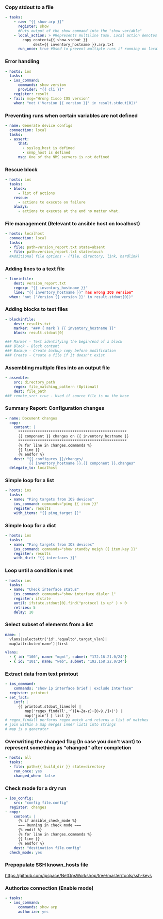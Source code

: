 ### Copy stdout to a file
```YAML
- tasks:
    - raw: "{{ show arp }}"
      register: show
      #Puts output of the show command into the "show variable"
    - local_action: > #Represents multiline task. Local action denotes it being done on the ansible host
        copy content={{ show.stdout }}
             dest={{ inventory_hostname }}.arp.txt
      run_once: true #Used to prevent multiple runs if running on localhost but the task falls under multiple host
```


### Error handling
```YAML
- hosts: ios
  tasks:
  - ios_command:
      commands: show version
      provider: "{{ cli }}"
    register: result
  - fail: msg="Wrong Cisco IOS version"
    when: "not ('Version {{ version }}' in result.stdout[0])"
```


### Preventing runs when certain variables are not defined
```YAML
- name: Generate device configs
  connection: local
  tasks:
  - assert:
      that:
        - syslog_host is defined
        - snmp_host is defined
      msg: One of the NMS servers is not defined
```


### Rescue block
```YAML
- hosts: ios
  tasks:
  - block:
      - list of actions
    rescue:
      - actions to execute on failure
    always:
      - actions to execute at the end no matter what.
```


### File management (Relevant to ansible host on localhost)
```YAML
- hosts: localhost
  connection: local
  tasks:
  - file: path=version_report.txt state=absent
  - file: path=version_report.txt state=touch
  #Additional file options - (file, directory, link, hardlink)
```


### Adding lines to a text file
```YAML
- lineinfile:
    dest: version_report.txt
    regexp: "{{ inventory_hostname }}"
    line: "{{ inventory_hostname }}" has wrong IOS version"
  when: "not ('Version {{ version }}' in result.stdout[0])"
```


### Adding blocks to text files
```YAML
- blockinfile:
    dest: results.txt
    marker: "### { mark } {{ inventory_hostname }}"
    block: result.stdout[0]

### Marker - Text identifying the begin/end of a block
### Block - Block content
### Backup - Create backup copy before modification
### Create - Create a file if it doesn't exist
```


### Assembling multiple files into an output file
```YAML
- assemble:
    src: directory_path
    regex: file_matching_pattern (Optional)
    dest: file_path
### remote_src: true - Used if source file is on the hose
```


### Summary Report: Configuration changes
```YAML
- name: Document changes
  copy:
    content: |
      **************************************************
      {{ component }} changes on {{ inventory_hostname }}
      **************************************************
      {% for line in changes.commands %}
      {{ line }}
      {% endfor %}
    dest: "{{ configures }}/changes/
           {{ inventory_hostname }}.{{ component }}.changes"
  delegate_to: localhost
```


### Simple loop for a list
```YAML
- hosts: ios
  tasks:
  - name: "Ping targets from IOS devices"
    ios_command: commands="ping {{ item }}"
    register: results
    with_items: "{{ ping_target }}"
```


### Simple loop for a dict
```YAML
- hosts: ios
  tasks:
  - name: "Ping targets from IOS devices"
    ios_command: commands="show standby neigh {{ item.key }}"
    register: results
    with_dict: "{{ interfaces }}"
```


### Loop until a condition is met
```YAML
- hosts: ios
  tasks:
  - name: "Check interface status"
    ios_command: commands="show interface dialer 1"
    register: ifstate
    until: ifstate.stdout[0].find("protocol is up" ) > 0
    retries: 5
    delay: 10
```


### Select subset of elements from a list
```YAML
name: |
  vlans|selectattr('id','equalto',target_vlan)|
  map)attribute='name')|first

vlans:
  - { id: "100", name: "mgmt", subnet: "172.16.21.0/24"}
  - { id: "101", name: "web", subnet: "192.168.22.0/24"}
```


### Extract data from text printout
```YAML
- ios_command:
    commands: "show ip interface brief | exclude Interface"
  register: printout
- set_fact:
    intf: |
      {{ printout.stdout_lines[0] |
         map('regex_findall','^([A-Za-z]+[0-9./]+)') |
         map('join') | list }}
# regex_findall performs regex match and returns a list of matches
# join within a map merges inner lists into strings
# map is a generator
```


### Overwriting the changed flag (In case you don't want) to represent something as "changed" after completion
```YAML
- hosts: all
  tasks:
  - file: path={{ build_dir }} state=directory
    run_once: yes
    changed_when: false
```


### Check mode for a dry run
```YAML
- ios_config:
    src: "config file.config"
  register: changes
- copy:
    content: |
      {% if ansible_check_mode %}
      === Running in check mode ===
      {% endif %}
      {% for line in changes.commands %}
      {{ line }}
      {% endfor %}
    dest: "destination file.config"
  check_mode: yes
```


### Prepopulate SSH known_hosts file
https://github.com/ipspace/NetOpsWorkshop/tree/master/tools/ssh-keys


### Authorize connection (Enable mode)
```YAML
- tasks:
  - ios_command:
      commands: show arp
      authorize: yes
```